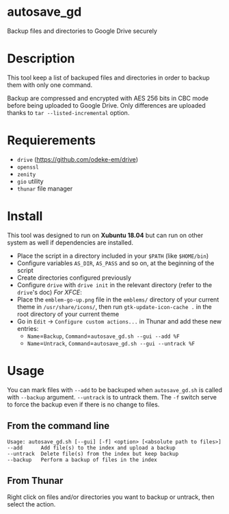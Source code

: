 # autosave_gd
Backup files and directories to Google Drive securely

# Description
This tool keep a list of backuped files and directories in order to backup them with only one command.

Backup are compressed and encrypted with AES 256 bits in CBC mode before being uploaded to Google Drive. Only differences are uploaded thanks to `tar --listed-incremental` option.

# Requierements
- `drive` (https://github.com/odeke-em/drive)
- `openssl`
- `zenity`
- `gio` utility
- `thunar` file manager

# Install
This tool was designed to run on **Xubuntu 18.04** but can run on other system as well if dependencies are installed.

- Place the script in a directory included in your `$PATH` (like `$HOME/bin`)
- Configure variables `AS_DIR`, `AS_PASS` and so on, at the beginning of the script
- Create directories configured previously
- Configure `drive` with `drive init` in the relevant directory (refer to the `drive`'s doc)
*For XFCE*:
- Place the `emblem-go-up.png` file in the `emblems/` directory of your current theme in `/usr/share/icons/`, then run `gtk-update-icon-cache .` in the root directory of your current theme
- Go in `Edit` -> `Configure custom actions...` in Thunar and add these new entries:
  - `Name`=`Backup`, `Command`=`autosave_gd.sh --gui --add %F`
  - `Name`=`Untrack`, `Command`=`autosave_gd.sh --gui --untrack %F`

# Usage
You can mark files with `--add` to be backuped when `autosave_gd.sh` is called with `--backup` argument. `--untrack` is to untrack them.
The `-f` switch serve to force the backup even if there is no change to files.

## From the command line
```
Usage: autosave_gd.sh [--gui] [-f] <option> [<absolute path to files>]
--add      Add file(s) to the index and upload a backup
--untrack  Delete file(s) from the index but keep backup
--backup   Perform a backup of files in the index
```

## From Thunar
Right click on files and/or directories you want to backup or untrack, then select the action.
